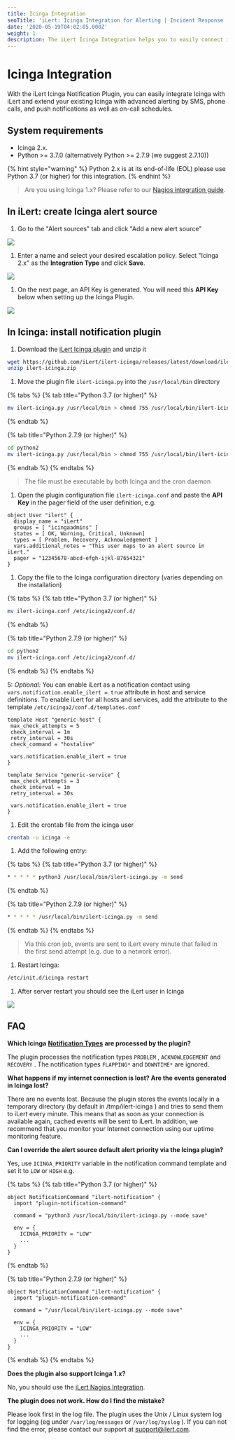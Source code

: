 ```yaml
---
title: Icinga Integration
seoTitle: 'iLert: Icinga Integration for Alerting | Incident Response | Uptime'
date: '2020-05-19T04:02:05.000Z'
weight: 1
description: The iLert Icinga Integration helps you to easily connect iLert with Icinga.
---
```


# Icinga Integration

With the iLert Icinga Notification Plugin, you can easily integrate Icinga with iLert and extend your existing Icinga with advanced alerting by SMS, phone calls, and push notifications as well as on-call schedules.

## System requirements <a href="#requirements" id="requirements"></a>

* Icinga 2.x.
* Python >= 3.7.0 (alternatively Python >= 2.7.9 (we suggest 2.7.10))

{% hint style="warning" %}
Python 2.x is at its end-of-life (EOL) please use Python 3.7 (or higher) for this integration.
{% endhint %}

> Are you using Icinga 1.x? Please refer to our [Nagios integration guide](nagios.md).

## In iLert: create Icinga alert source <a href="#create-alarm-source" id="create-alarm-source"></a>

1. Go to the "Alert sources" tab and click "Add a new alert source"

![](../.gitbook/assets/ici1.png)

1. Enter a name and select your desired escalation policy. Select "Icinga 2.x" as the **Integration Type** and click **Save**.

![](../.gitbook/assets/ici2.png)

1. On the next page, an API Key is generated. You will need this **API Key** below when setting up the Icinga Plugin.

![](../.gitbook/assets/ici3.png)

## In Icinga: install notification plugin <a href="#in-icinga" id="in-icinga"></a>

1. Download the [iLert Icinga plugin](https://github.com/iLert/ilert-icinga) and unzip it

```bash
wget https://github.com/iLert/ilert-icinga/releases/latest/download/ilert-icinga.zip
unzip ilert-icinga.zip
```

1. Move the plugin file `ilert-icinga.py` into the `/usr/local/bin` directory&#x20;

{% tabs %}
{% tab title="Python 3.7 (or higher)" %}
```bash
mv ilert-icinga.py /usr/local/bin > chmod 755 /usr/local/bin/ilert-icinga.py
```
{% endtab %}

{% tab title="Python 2.7.9 (or higher)" %}
```bash
cd python2
mv ilert-icinga.py /usr/local/bin > chmod 755 /usr/local/bin/ilert-icinga.py
```
{% endtab %}
{% endtabs %}

> The file must be executable by both Icinga and the cron daemon

1. Open the plugin configuration file `ilert-icinga.conf` and paste the **API Key** in the pager field of the user definition, e.g.

```
object User "ilert" {
  display_name = "iLert"
  groups = [ "icingaadmins" ]
  states = [ OK, Warning, Critical, Unknown]
  types = [ Problem, Recovery, Acknowledgement ]
  vars.additional_notes = "This user maps to an alert source in iLert."
  pager = "12345678-abcd-efgh-ijkl-87654321"
}
```

1. Copy the file to the Icinga configuration directory (varies depending on the installation)

{% tabs %}
{% tab title="Python 3.7 (or higher)" %}
```bash
mv ilert-icinga.conf /etc/icinga2/conf.d/
```
{% endtab %}

{% tab title="Python 2.7.9 (or higher)" %}
```bash
cd python2
mv ilert-icinga.conf /etc/icinga2/conf.d/
```
{% endtab %}
{% endtabs %}

5: _Optional:_ You can enable iLert as a notification contact using `vars.notification.enable_ilert = true` attribute in host and service definitions. To enable iLert for all hosts and services, add the attribute to the template `/etc/icinga2/conf.d/templates.conf`

```
template Host "generic-host" {
 max_check_attempts = 5
 check_interval = 1m
 retry_interval = 30s 
 check_command = "hostalive"  

 vars.notification.enable_ilert = true
} 

template Service "generic-service" {
 max_check_attempts = 3
 check_interval = 1m
 retry_interval = 30s  

 vars.notification.enable_ilert = true 
}
```

1. Edit the crontab file from the icinga user

```bash
crontab -u icinga -e
```

1. Add the following entry:

{% tabs %}
{% tab title="Python 3.7 (or higher)" %}
```bash
* * * * * python3 /usr/local/bin/ilert-icinga.py -m send
```
{% endtab %}

{% tab title="Python 2.7.9 (or higher)" %}
```bash
* * * * * /usr/local/bin/ilert-icinga.py -m send
```
{% endtab %}
{% endtabs %}

> Via this cron job, events are sent to iLert every minute that failed in the first send attempt (e.g. due to a network error).

1. Restart Icinga:

```bash
/etc/init.d/icinga restart
```

1. After server restart you should see the iLert user in Icinga

![](../.gitbook/assets/ici4.png)

## FAQ <a href="#faq" id="faq"></a>

**Which Icinga** [**Notification Types**](https://icinga.com/docs/icinga2/latest/doc/09-object-types/#notification) **are processed by the plugin?**

The plugin processes the notification types `PROBLEM` , `ACKNOWLEDGEMENT` and `RECOVERY` . The notification types `FLAPPING*` and `DOWNTIME*` are ignored.

**What happens if my internet connection is lost? Are the events generated in Icinga lost?**

There are no events lost. Because the plugin stores the events locally in a temporary directory (by default in /tmp/ilert-icinga ) and tries to send them to iLert every minute. This means that as soon as your connection is available again, cached events will be sent to iLert. In addition, we recommend that you monitor your Internet connection using our uptime monitoring feature.

**Can I override the alert source default alert priority via the Icinga plugin?**

Yes, use `ICINGA_PRIORITY` variable in the notification command template and set it to `LOW` or `HIGH` e.g.

{% tabs %}
{% tab title="Python 3.7 (or higher)" %}
```
object NotificationCommand "ilert-notification" {
  import "plugin-notification-command"

  command = "python3 /usr/local/bin/ilert-icinga.py --mode save"

  env = {
    ICINGA_PRIORITY = "LOW"
    ...
  }
}
```
{% endtab %}

{% tab title="Python 2.7.9 (or higher)" %}
```
object NotificationCommand "ilert-notification" {
  import "plugin-notification-command"

  command = "/usr/local/bin/ilert-icinga.py --mode save"

  env = {
    ICINGA_PRIORITY = "LOW"
    ...
  }
}
```
{% endtab %}
{% endtabs %}

**Does the plugin also support Icinga 1.x?**

No, you should use the [iLert Nagios Integration](nagios.md).

**The plugin does not work. How do I find the mistake?**

Please look first in the log file. The plugin uses the Unix / Linux system log for logging (eg under `/var/log/messages` or `/var/log/syslog` ). If you can not find the error, please contact our support at [support@ilert.com](mailto:support@ilert.com).
